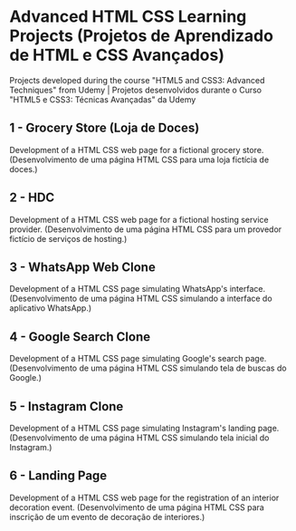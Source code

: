 # Advanced HTML CSS Learning Projects (Projetos de Aprendizado de HTML e CSS Avançados)
Projects developed during the course "HTML5 and CSS3: Advanced Techniques" from Udemy | Projetos desenvolvidos durante o Curso "HTML5 e CSS3: Técnicas Avançadas" da Udemy

## 1 - Grocery Store (Loja de Doces)
Development of a HTML CSS web page for a fictional grocery store.
(Desenvolvimento de uma página HTML CSS para uma loja fictícia de doces.)

## 2 - HDC
Development of a HTML CSS web page for a fictional hosting service provider.
(Desenvolvimento de uma página HTML CSS para um provedor fictício de serviços de hosting.)

## 3 - WhatsApp Web Clone
Development of a HTML CSS page simulating WhatsApp's interface.
(Desenvolvimento de uma página HTML CSS simulando a interface do aplicativo WhatsApp.)

## 4 - Google Search Clone
Development of a HTML CSS page simulating Google's search page.
(Desenvolvimento de uma página HTML CSS simulando tela de buscas do Google.)

## 5 - Instagram Clone
Development of a HTML CSS page simulating Instagram's landing page.
(Desenvolvimento de uma página HTML CSS simulando tela inicial do Instagram.)

## 6 - Landing Page
Development of a HTML CSS web page for the registration of an interior decoration event.
(Desenvolvimento de uma página HTML CSS para inscrição de um evento de decoração de interiores.)
